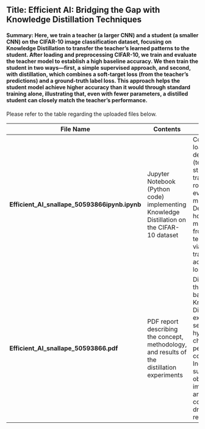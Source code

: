 ## Title: Efficient AI: Bridging the Gap with Knowledge Distillation Techniques
#### Summary: Here, we train a teacher (a larger CNN) and a student (a smaller CNN) on the CIFAR-10 image classification dataset, focusing on Knowledge Distillation to transfer the teacher’s learned patterns to the student. After loading and preprocessing CIFAR-10, we train and evaluate the teacher model to establish a high baseline accuracy. We then train the student in two ways—first, a simple supervised approach, and second, with distillation, which combines a soft-target loss (from the teacher’s predictions) and a ground-truth label loss. This approach helps the student model achieve higher accuracy than it would through standard training alone, illustrating that, even with fewer parameters, a distilled student can closely match the teacher’s performance.

Please refer to the table regarding the uploaded files below.

| **File Name**                                  | **Contents**                                                          | **Description**                                                                                                                                                                                     |
|------------------------------------------------|-----------------------------------------------------------------------|-----------------------------------------------------------------------------------------------------------------------------------------------------------------------------------------------------|
| **Efficient_AI_snallape_50593866ipynb.ipynb**  | Jupyter Notebook (Python code) implementing Knowledge Distillation on the CIFAR-10 dataset | Contains data loading, model definitions (teacher & student), training routines, and evaluation metrics. Demonstrates how a smaller model can learn from a larger teacher model via distillation, tracking accuracy and losses.            |
| **Efficient_AI_snallape_50593866.pdf**         | PDF report describing the concept, methodology, and results of the distillation experiments  | Discusses the theoretical background of Knowledge Distillation, experiment setup, hyperparameter choices, and performance comparisons. Includes a summary of the observed improvements and conclusions drawn from the results.           |


